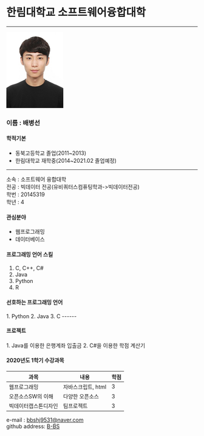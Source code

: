 # 한림대학교 소프트웨어융합대학
---
<img src=bbs.jpg width=150 height=200>
<h3>이름 : 배병선</h3>

<h4>학적기본</h4>

* 동북고등학교 졸업(2011~2013)  
* 한림대학교 재학중(2014~2021.02 졸업예정)  

---  

소속 : 소프트웨어 융합대학  
전공 : 빅데이터 전공(유비쿼터스컴퓨팅학과->빅데이터전공)  
학번 : 20145319    
학년 : 4   


<h4>관심분야</h4>

* 웹프로그래밍  
* 데이터베이스  

<h4>프로그래밍 언어 스킬</h4>   

1. C, C++, C#      
2. Java    
3. Python    
4. R    

<h4>선호하는 프로그래밍 언어</h4>   
1. Python 2. Java 3. C  
------

<h4>프로젝트</h4>
1. Java를 이용한 은행계좌 입출금
2. C#을 이용한 학점 계산기


<h4>2020년도 1학기 수강과목</h4>   

|과목|내용|학점|
|---|---|---|
|웹프로그래밍|자바스크립트, html|3|   
|오픈소스SW의 이해|다양한 오픈소스|3|   
|빅데이터캡스톤디자인|팀프로젝트|3|   

e-mail : bbshj9531@naver.com    
github address: [B-BS][github]  

[github]:http://github.com/bbshj9531   


